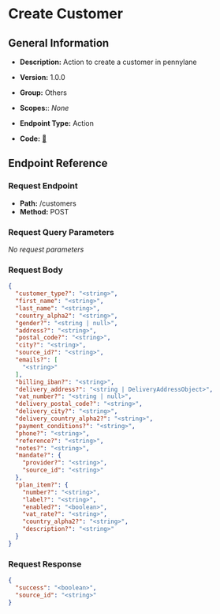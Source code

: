 # Create Customer

## General Information

- **Description:** Action to create a customer in pennylane

- **Version:** 1.0.0
- **Group:** Others
- **Scopes:**: _None_
- **Endpoint Type:** Action
- **Code:** [🔗](https://github.com/NangoHQ/integration-templates/tree/main/integrations/pennylane/actions/create-customer.ts)

## Endpoint Reference

### Request Endpoint

- **Path:** /customers
- **Method:** POST

### Request Query Parameters

_No request parameters_

### Request Body

```json
{
  "customer_type?": "<string>",
  "first_name": "<string>",
  "last_name": "<string>",
  "country_alpha2": "<string>",
  "gender?": "<string | null>",
  "address?": "<string>",
  "postal_code?": "<string>",
  "city?": "<string>",
  "source_id?": "<string>",
  "emails?": [
    "<string>"
  ],
  "billing_iban?": "<string>",
  "delivery_address?": "<string | DeliveryAddressObject>",
  "vat_number?": "<string | null>",
  "delivery_postal_code?": "<string>",
  "delivery_city?": "<string>",
  "delivery_country_alpha2?": "<string>",
  "payment_conditions?": "<string>",
  "phone?": "<string>",
  "reference?": "<string>",
  "notes?": "<string>",
  "mandate?": {
    "provider?": "<string>",
    "source_id": "<string>"
  },
  "plan_item?": {
    "number?": "<string>",
    "label?": "<string>",
    "enabled?": "<boolean>",
    "vat_rate?": "<string>",
    "country_alpha2?": "<string>",
    "description?": "<string>"
  }
}
```

### Request Response

```json
{
  "success": "<boolean>",
  "source_id": "<string>"
}
```
